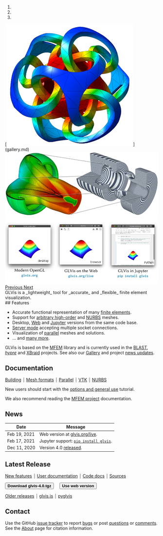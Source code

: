 <!--<div class="col-md-12">-->

<div id="myCarousel" class="carousel slide" data-ride="carousel" markdown="1">
  <!-- Indicators -->
  <ol class="carousel-indicators">
    <li data-target="#myCarousel" data-slide-to="0" class="active"></li>
    <li data-target="#myCarousel" data-slide-to="1"></li>
    <li data-target="#myCarousel" data-slide-to="2"></li>
  </ol>

  <!-- Wrapper for slides -->
  <div class="carousel-inner">
    <div class="item active">
      [<img class="d-block w-100" src="img/slide1.png">](gallery.md)
    </div>
    <div class="item">
      <img class="d-block w-100" src="img/slide2.png">
    </div>
    <div class="item">
      <img class="d-block w-100" src="img/slide3.png">
    </div>
  </div>

  <!-- Left and right controls -->
  <a class="left carousel-control" href="#myCarousel" data-slide="prev">
    <span class="glyphicon glyphicon-chevron-left"></span>
    <span class="sr-only">Previous</span>
  </a>
  <a class="right carousel-control" href="#myCarousel" data-slide="next">
    <span class="glyphicon glyphicon-chevron-right"></span>
    <span class="sr-only">Next</span>
  </a>
</div>

<div class="col-md-12" markdown="1">
GLVis is a _lightweight_ tool for _accurate_ and _flexible_ finite element visualization.
</div>
<div class="col-md-6" markdown="1">
## Features

 * Accurate functional representation of many [finite elements](https://mfem.org/features/#higher-order-finite-element-spaces).
 * Support for [arbitrary high-order](mesh-formats.md#curvilinear-and-more-general-meshes) and [NURBS](nurbs.md) meshes.
 * Desktop, [Web](https://glvis.org/live) and [Jupyter](https://github.com/GLVis/pyglvis) versions from the same code base.
 * [Server mode](options-and-use.md#server-mode) accepting multiple socket connections.
 * Visualization of [parallel](parallel-visualization.md) meshes and solutions.
 * ... and [many more](features.md).

GLVis is based on the [MFEM](https://mfem.org) library and is currently used in the [BLAST](http://www.llnl.gov/casc/blast), _[hypre](http://www.llnl.gov/casc/hypre)_ and [XBraid](http://www.llnl.gov/casc/xbraid) projects. See also our [Gallery](gallery.md) and
project [news updates](news.md).

## Documentation

[Building](building.md)
┊ [Mesh formats](mesh-formats.md)
┊ [Parallel](parallel-visualization.md)
┊ [VTK](curvilinear-vtk-meshes.md)
┊ [NURBS](nurbs.md)

New users should start with the [options and general use](options-and-use.md) tutorial.

We also recommend reading the [MFEM project](http://mfem.org) documentation.

</div><div class="col-md-6 news-table" markdown="1">

## News

Date         | Message
------------ | -----------------------------------------------------------------
Feb 19, 2021 | Web version at [glvis.org/live](https://glvis.org/live).
Feb 17, 2021 | Jupyter support: [`pip install glvis`](https://github.com/GLVis/pyglvis).
Dec 11, 2020 | Version 4.0 [released](https://github.com/glvis/glvis/blob/v4.0/CHANGELOG).

## Latest Release

[New features](https://github.com/glvis/glvis/blob/v4.0/CHANGELOG)
┊ [User documentation](https://github.com/glvis/glvis/blob/v4.0/README)
┊ [Code docs](http://glvis.github.io/doxygen/html/index.html)
┊ [Sources](https://github.com/glvis/glvis)

[<button type="button" class="btn btn-success">
**Download glvis-4.0.tgz**
</button>](https://bit.ly/glvis-4-0)
&nbsp;&nbsp;&nbsp;
[<button type="button" class="btn">
**Use web version**
</button>](https://glvis.org/live)

[Older releases](download.md) ┊ [glvis.js](https://github.com/glvis/glvis-js) ┊ [pyglvis](https://github.com/glvis/pyglvis)

## Contact

Use the GitHub [issue tracker](https://github.com/glvis/glvis/issues)
to report [bugs](https://github.com/glvis/glvis/issues/new?labels=bug)
or post [questions](https://github.com/glvis/glvis/issues/new?labels=question)
or [comments](https://github.com/glvis/glvis/issues/new?labels=comment).
See&nbsp;the [About](about.md) page for citation information.


<!--
## Desktop, Web and Jupyter Versions
<img src="img/glvis-versions.png" usemap="#versionsmap" style="max-height:180px;margin-left:0px;margin-top:10px">
<map name="versionsmap">
  <area shape="rect" coords="11,5,148,132" alt="glvis.org" href="https://glvis.org/download/">
  <area shape="rect" coords="177,4,317,134" alt="glvis.org/live" href="https://glvis.org/live">
  <area shape="rect" coords="345,4,485,136" alt="pip install glvis" href="https://mybinder.org/v2/gh/GLVis/pyglvis/HEAD?filepath=examples">
</map>
-->

</div><div class="col-md-12 bottom"></div>
